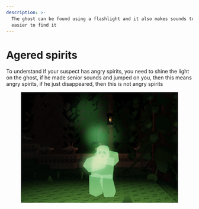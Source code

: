 ```yaml
---
description: >-
  The ghost can be found using a flashlight and it also makes sounds to make it
  easier to find it
---
```


# Agered spirits

To understand if your suspect has angry spirits, you need to shine the light on the ghost, if he made senior sounds and jumped on you, then this means angry spirits, if he just disappeared, then this is not angry spirits

<figure><img src="../../.gitbook/assets/file2 (5).png" alt=""><figcaption></figcaption></figure>

